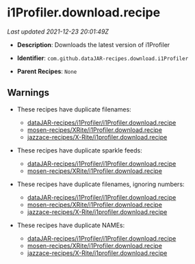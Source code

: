 # i1Profiler.download.recipe

_Last updated 2021-12-23 20:01:49Z_

- **Description**: Downloads the latest version of i1Profiler

- **Identifier**: `com.github.dataJAR-recipes.download.i1Profiler`

- **Parent Recipes**: `None`


## Warnings

- These recipes have duplicate filenames:
    - [dataJAR-recipes/i1Profiler/i1Profiler.download.recipe](/autopkg-dupe-tracker/dataJAR-recipes/i1Profiler/i1Profiler.download.recipe)
    - [mosen-recipes/XRite/i1Profiler.download.recipe](/autopkg-dupe-tracker/mosen-recipes/XRite/i1Profiler.download.recipe)
    - [jazzace-recipes/X-Rite/i1profiler.download.recipe](/autopkg-dupe-tracker/jazzace-recipes/X-Rite/i1profiler.download.recipe)

- These recipes have duplicate sparkle feeds:
    - [dataJAR-recipes/i1Profiler/i1Profiler.download.recipe](/autopkg-dupe-tracker/dataJAR-recipes/i1Profiler/i1Profiler.download.recipe)
    - [mosen-recipes/XRite/i1Profiler.download.recipe](/autopkg-dupe-tracker/mosen-recipes/XRite/i1Profiler.download.recipe)

- These recipes have duplicate filenames, ignoring numbers:
    - [dataJAR-recipes/i1Profiler/i1Profiler.download.recipe](/autopkg-dupe-tracker/dataJAR-recipes/i1Profiler/i1Profiler.download.recipe)
    - [mosen-recipes/XRite/i1Profiler.download.recipe](/autopkg-dupe-tracker/mosen-recipes/XRite/i1Profiler.download.recipe)
    - [jazzace-recipes/X-Rite/i1profiler.download.recipe](/autopkg-dupe-tracker/jazzace-recipes/X-Rite/i1profiler.download.recipe)

- These recipes have duplicate NAMEs:
    - [dataJAR-recipes/i1Profiler/i1Profiler.download.recipe](/autopkg-dupe-tracker/dataJAR-recipes/i1Profiler/i1Profiler.download.recipe)
    - [mosen-recipes/XRite/i1Profiler.download.recipe](/autopkg-dupe-tracker/mosen-recipes/XRite/i1Profiler.download.recipe)
    - [jazzace-recipes/X-Rite/i1profiler.download.recipe](/autopkg-dupe-tracker/jazzace-recipes/X-Rite/i1profiler.download.recipe)